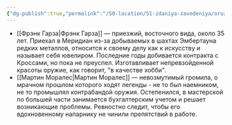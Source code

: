 ```yaml
---
{"dg-publish":true,"permalink":"/50-location/51-zdaniya-zavedeniya/oruzhejnaya-masterskaya-triumf/","tags":["локация/заведение"]}
---
```


- [[Фрэнк Гарза\|Фрэнк Гарза]] — приезжий, восточного вида, около 35 лет. Приехал в Меридиан из-за добываемых в шахтах Эмбертауна редких металлов, относится к своему делу как к искусству и называет себя ювелиром. Последние годы добивается контракта с Кроссами, но пока не преуспел. Изготавливает непревзойденной красоты оружие, как говорит, "в качестве хобби".
- [[Мартин Моралес\|Мартин Моралес]] — невозмутимый громила, о мрачном прошлом которого ходят легенды - не то был наемником, не то промышлял контрабандой оружия. Остепенился, в мастерской по большей части занимается бухгалтерским учетом и решает возникающие проблемы. Ревностно следит, чтобы его вдохновенному напарнику не чинили препятствий в работе.